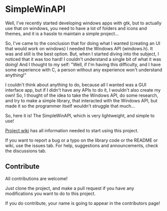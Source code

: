 # SimpleWinAPI

Well, I've recently started developing windows apps with gtk, but to actually use that on windows, you need to have a lot of folders and icons and themes, and it is a hassle to maintain a simple project...

So, I've came to the conclusion that for doing what I wanted (creating an UI that would work on windows) I needed the Windows API (windows.h). It was and still is the best option. But, when I started diving into the subject, I noticed that it was too hard! I couldn't understand a single bit of what it was doing! And I thought to my self: "Well, if I'm having this difficulty, and I have some experience with C, a person without any experience won't understand anything!"

I couldn't think about anything to do, because all I wanted was a GUI interface app, but if I didn't have any APIs to do it, I wouldn't also create my own! So, I thought of the idea to take the Windows API, do some research, and try to make a simple library, that interacted with the Windows API, but made it so the programmer itself wouldn't struggle that much...

So, here it is! The SimpleWinAPI, which is very lightweight, and simple to use!

[Project wiki](https://github.com/hyperdregon/SimpleWinAPI/wiki) has all information needed to start using this project.

If you want to report a bug or a typo on the library code or the README or wiki, use the issues tab. For help, suggestions and announcements, check the discussions tab.


## Contribute

All contributions are welcome!

Just clone the project, and make a pull request if you have any modifications you want to do to this project.

If you do contribute, your name is going to appear in the contributors page!
